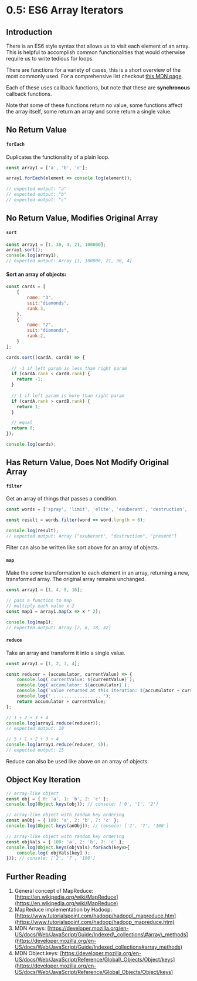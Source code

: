 # 0.5: ES6 Array Iterators

## Introduction

There is an ES6 style syntax that allows us to visit each element of an array. This is helpful to accomplish common functionalities that would otherwise require us to write tedious for loops.

There are functions for a variety of cases, this is a short overview of the most commonly used. For a comprehensive list checkout [this MDN page](https://developer.mozilla.org/en-US/docs/Web/JavaScript/Reference/Global_Objects/Array).

Each of these uses callback functions, but note that these are **synchronous** callback functions.

Note that some of these functions return no value, some functions affect the array itself, some return an array and some return a single value.

## No Return Value

#### `forEach`

Duplicates the functionality of a plain loop.

```javascript
const array1 = ['a', 'b', 'c'];

array1.forEach(element => console.log(element));

// expected output: "a"
// expected output: "b"
// expected output: "c"
```

## No Return Value, Modifies Original Array

#### `sort`

```javascript
const array1 = [1, 30, 4, 21, 100000];
array1.sort();
console.log(array1);
// expected output: Array [1, 100000, 21, 30, 4]
```

#### Sort an array of objects:

```javascript
const cards = [
    {
        name: "3",
        suit:"diamonds",
        rank:3,
    },
    {
        name: "2",
        suit:"diamonds",
        rank:2,
    }
];

cards.sort((cardA, cardB) => {
    
  // -1 if left param is less than right param  
  if (cardA.rank < cardB.rank) {
    return -1;
  }
  
  // 1 if left param is more than right param
  if (cardA.rank > cardB.rank) {
    return 1;
  }

  // equal
  return 0;
});

console.log(cards);
```

## Has Return Value, Does Not Modify Original Array

#### `filter`

Get an array of things that passes a condition.

```javascript
const words = ['spray', 'limit', 'elite', 'exuberant', 'destruction', 'present'];

const result = words.filter(word => word.length > 6);

console.log(result);
// expected output: Array ["exuberant", "destruction", "present"]
```

Filter can also be written like sort above for an array of objects.

#### `map`

Make the _same_ transformation to each element in an array, returning a new, transformed array. The original array remains unchanged.

```javascript
const array1 = [1, 4, 9, 16];

// pass a function to map
// multiply each value x 2
const map1 = array1.map(x => x * 2);

console.log(map1);
// expected output: Array [2, 8, 18, 32]
```

#### **`reduce`**

Take an array and transform it into a single value.

```javascript
const array1 = [1, 2, 3, 4];

const reducer = (accumulator, currentValue) => {
    console.log(`currentValue: ${currentValue}`);
    console.log(`accumulator: ${accumulator}`);
    console.log(`value returned at this iteration: ${accumulator + currentValue}`);
    console.log(' .................. ');
    return accumulator + currentValue;
};

// 1 + 2 + 3 + 4
console.log(array1.reduce(reducer));
// expected output: 10

// 5 + 1 + 2 + 3 + 4
console.log(array1.reduce(reducer, 5));
// expected output: 15
```

Reduce can also be used like above on an array of objects.

## Object Key Iteration

```javascript
// array-like object
const obj = { 0: 'a', 1: 'b', 2: 'c' };
console.log(Object.keys(obj)); // console: ['0', '1', '2']

// array-like object with random key ordering
const anObj = { 100: 'a', 2: 'b', 7: 'c' };
console.log(Object.keys(anObj)); // console: ['2', '7', '100']

// array-like object with random key ordering
const objVals = { 100: 'a', 2: 'b', 7: 'c' };
console.log(Object.keys(objVals).forEach(key=>{
    console.log( objVals[key] );
})); // console: ['2', '7', '100']
```

## Further Reading

1. General concept of MapReduce: [https://en.wikipedia.org/wiki/MapReduce](https://en.wikipedia.org/wiki/MapReduce)
2. MapReduce implementation by Hadoop: [https://www.tutorialspoint.com/hadoop/hadoop\_mapreduce.htm](https://www.tutorialspoint.com/hadoop/hadoop_mapreduce.htm)
3. MDN Arrays: [https://developer.mozilla.org/en-US/docs/Web/JavaScript/Guide/Indexed\_collections\#array\_methods](https://developer.mozilla.org/en-US/docs/Web/JavaScript/Guide/Indexed_collections#array_methods)
4. MDN Object.keys: [https://developer.mozilla.org/en-US/docs/Web/JavaScript/Reference/Global\_Objects/Object/keys](https://developer.mozilla.org/en-US/docs/Web/JavaScript/Reference/Global_Objects/Object/keys)

